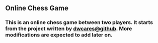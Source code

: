 ## Online Chess Game

### This is an online chess game between two players. It starts from the project written by [dwcares@github](https://github.com/dwcares/realchess). More modifications are expected to add later on.
